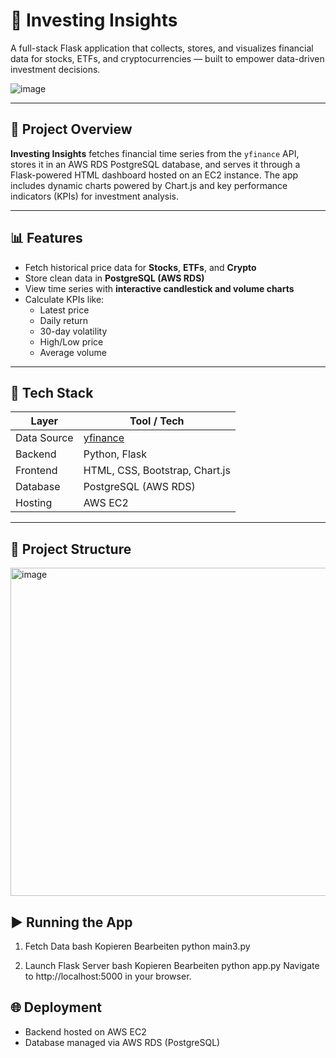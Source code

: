# 💸 Investing Insights

A full-stack Flask application that collects, stores, and visualizes financial data for stocks, ETFs, and cryptocurrencies — built to empower data-driven investment decisions.


![image](https://github.com/user-attachments/assets/6e254268-6878-4e7a-b372-5fd006dddf79)


---

## 🚀 Project Overview

**Investing Insights** fetches financial time series from the `yfinance` API, stores it in an AWS RDS PostgreSQL database, and serves it through a Flask-powered HTML dashboard hosted on an EC2 instance. The app includes dynamic charts powered by Chart.js and key performance indicators (KPIs) for investment analysis.

---

## 📊 Features

- Fetch historical price data for **Stocks**, **ETFs**, and **Crypto**
- Store clean data in **PostgreSQL (AWS RDS)**
- View time series with **interactive candlestick and volume charts**
- Calculate KPIs like:
  - Latest price
  - Daily return
  - 30-day volatility
  - High/Low price
  - Average volume


---

## 🧩 Tech Stack

| Layer            | Tool / Tech                         |
|------------------|-------------------------------------|
| Data Source      | [yfinance](https://pypi.org/project/yfinance/) |
| Backend          | Python, Flask                       |
| Frontend         | HTML, CSS, Bootstrap, Chart.js      |
| Database         | PostgreSQL (AWS RDS)                |
| Hosting          | AWS EC2                             |

---

## 📂 Project Structure
<img width="525" alt="image" src="https://github.com/user-attachments/assets/d28b7a2b-7c5d-4295-abd2-98b8479bc846" />




## ▶️ Running the App
1. Fetch Data
bash
Kopieren
Bearbeiten
python main3.py

2. Launch Flask Server
bash
Kopieren
Bearbeiten
python app.py
Navigate to http://localhost:5000 in your browser.



## 🌐 Deployment

- Backend hosted on AWS EC2
- Database managed via AWS RDS (PostgreSQL)
